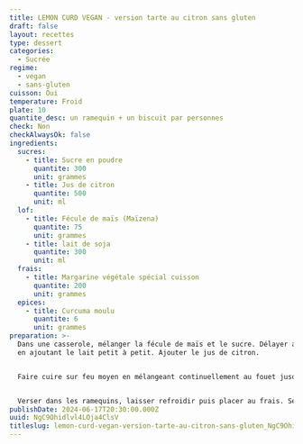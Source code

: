 ```yaml
---
title: LEMON CURD VEGAN - version tarte au citron sans gluten
draft: false
layout: recettes
type: dessert
categories:
  - Sucrée
regime:
  - vegan
  - sans-gluten
cuisson: Oui
temperature: Froid
plate: 10
quantite_desc: un ramequin + un biscuit par personnes
check: Non
checkAlwaysOk: false
ingredients:
  sucres:
    - title: Sucre en poudre
      quantite: 300
      unit: grammes
    - title: Jus de citron
      quantite: 500
      unit: ml
  lof:
    - title: Fécule de maïs (Maïzena)
      quantite: 75
      unit: grammes
    - title: lait de soja
      quantite: 300
      unit: ml
  frais:
    - title: Margarine végétale spécial cuisson
      quantite: 200
      unit: grammes
  epices:
    - title: Curcuma moulu
      quantite: 6
      unit: grammes
preparation: >-
  Dans une casserole, mélanger la fécule de maïs et le sucre. Délayer au fouet
  en ajoutant le lait petit à petit. Ajouter le jus de citron.


  Faire cuire sur feu moyen en mélangeant continuellement au fouet jusqu’à ce que la crème bouillonne et épaississe légèrement (patience, ça peut prendre un peu de temps). Laisser bouillir environ 1min sans cesser de remuer. Retirer du feu, ajoutez immédiatement la margarine puis fouetter longuement jusqu’à ce que la crème soit bien lisse et homogène.


  Verser dans les ramequins, laisser refroidir puis placer au frais. Servir avec deux biscuits végan sans gluten.
publishDate: 2024-06-17T20:30:00.000Z
uuid: NgC9Ohidlvl4LOja4ClsV
titleslug: lemon-curd-vegan-version-tarte-au-citron-sans-gluten_NgC9Ohidlvl4LOja4ClsV
---
```

